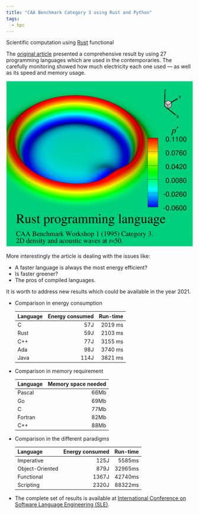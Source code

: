 ```yaml
---
title: "CAA Benchmark Category 3 using Rust and Python"
tags:
  - hpc
---
```


Scientific computation using [Rust](https://www.rust-lang.org/ "Rust Programming Language") functional

The [original article](https://greenlab.di.uminho.pt/wp-content/uploads/2017/10/sleFinal.pdf?utm_source=thenewstack&utm_medium=website&utm_campaign=platform) presented a comprehensive result by using 27 programming languages which are used in the contemporaries. The carefully monitoring showed how much electricity each one used — as well as its speed and memory usage.

![CAA Workshop 1 benchmark problem (category 3)](/assets/images/2021-01-21-1.png "2D wave propagation")

More interestingly the article is dealing with the issues like:

* A faster language is always the most energy efficient?
* Is faster greener?
* The pros of compiled languages.

It is worth to address new results which could be available in the year 2021.

* Comparison in energy consumption

  |Language   |Energy consumed    |Run-time|
  |-------|---:|------:|
  |C      |57J |2019 ms|
  |Rust   |59J |2103 ms|
  |C++    |77J |3155 ms|
  |Ada    |98J |3740 ms|
  |Java   |114J|3821 ms|

* Comparison in memory requirement

  |Language   |Memory space needed|
  |-----------|-------------:|
  |Pascal     |66Mb|
  |Go         |69Mb|
  |C          |77Mb|
  |Fortran    |82Mb|
  |C++        |88Mb|

* Comparison in the different paradigms

  |Language | Energy consumed |Run-time|
  |----------|-------------:|------:|
  |Imperative         |125J   |5585ms|
  |Object-Oriented    |879J   |32965ms|
  |Functional         |1367J  |42740ms|
  |Scripting          |2320J  |88322ms|

* The complete set of results is available at [International Conference on Software Language Engineering (SLE)](https://sites.google.com/view/energy-efficiency-languages "Energy efficient languages").
